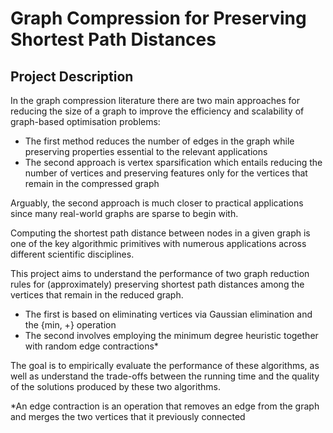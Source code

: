 # Graph Compression for Preserving Shortest Path Distances
## Project Description
In the graph compression literature there are two main approaches for reducing the size of a graph to improve the efficiency and scalability of graph-based optimisation problems:
 - The first method reduces the number of edges in the graph while preserving properties essential to the relevant applications
 - The second approach is vertex sparsification which entails reducing the number of vertices and preserving features only for the vertices that remain in the compressed graph

Arguably, the second approach is much closer to practical applications since many real-world graphs are sparse to begin with.  

Computing the shortest path distance between nodes in a given graph is one of the key algorithmic primitives with numerous applications across different scientific disciplines.    

This project aims to understand the performance of two graph reduction rules for (approximately) preserving shortest path distances among the vertices that remain in the reduced graph.
 - The first is based on eliminating vertices via Gaussian elimination and the {min, +} operation
 - The second involves employing the minimum degree heuristic together with random edge contractions*

The goal is to empirically evaluate the performance of these algorithms, as well as understand the trade-offs between the running time and the quality of the solutions produced by these two algorithms.    


*An edge contraction is an operation that removes an edge from the graph and merges the two vertices that it previously connected